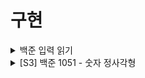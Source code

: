 # 구현

<details>
    <summary>백준 입력 읽기</summary>

    ```js
      const fs = require('fs');
      const input = fs.readFileSync('/dev/stdin').toString().trim();
    ```

</details>

<details>
    <summary>[S3] 백준 1051 - 숫자 정사각형</summary>

    ```js
      const fs = require('fs');
      const input = fs.readFileSync('/dev/stdin').toString().trim().split('\n');

      const [size, ...rect] = input;
      const [N, M] = size.split(' ').map(Number);
      let result = 1;

      for (let i = 0; i < N; i++) {
          for (let j = 0; j < M; j++) {
              const number = rect[i][j];

              for (let k = j+1; k < M; k++) {
                  if (number !== rect[i][k]) continue;
                  const currentRow = i + k - j;

                  if (currentRow >= N) continue;
                  if (number !== rect[currentRow][j]) continue;
                  if (number !== rect[currentRow][k]) continue;

                  result = Math.max(result, k - j + 1);
              }

          }
      }

      console.log(result ** 2);
    ```

</details>
